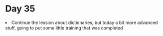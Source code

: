 # Day 35

<li> Continue the lession about dictionaries, but today a bit more advanced stuff, going to put some little training that was completed
  

